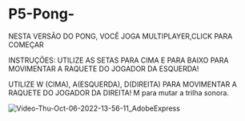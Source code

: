 # P5-Pong-
NESTA VERSÃO DO PONG, VOCÊ JOGA MULTIPLAYER,CLICK PARA COMEÇAR

INSTRUÇÕES: UTILIZE AS SETAS PARA CIMA E PARA BAIXO PARA MOVIMENTAR A RAQUETE DO JOGADOR DA ESQUERDA!

UTILIZE W (CIMA), A(ESQUERDA), D(DIREITA) PARA MOVIMENTAR A RAQUETE DO JOGADOR DA DIREITA!
M para mutar a trilha sonora.

![Video-Thu-Oct-06-2022-13-56-11_AdobeExpress](https://user-images.githubusercontent.com/37938486/194379386-a7dbb002-33e8-4a09-86e9-33feee179206.gif)
